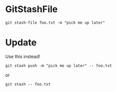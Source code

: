 # GitStashFile

```
git stash-file foo.txt -m "pick me up later"
```

# Update

Use this instead!

```
git stash push -m "pick me up later" -- foo.txt
```

or

```
git stash -- foo.txt
```
